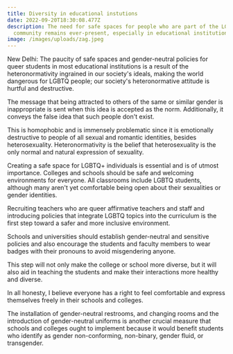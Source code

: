 ```yaml
---
title: Diversity in educational instutions
date: 2022-09-20T18:30:08.477Z
description: The need for safe spaces for people who are part of the LGBTQ+
  community remains ever-present, especially in educational institutions.
image: /images/uploads/zag.jpeg
---
```

New Delhi: The paucity of safe spaces and gender-neutral policies for queer students in most educational institutions is a result of the heteronormativity ingrained in our society's ideals, making the world dangerous for LGBTQ people; our society's heteronormative attitude is hurtful and destructive.

The message that being attracted to others of the same or similar gender is inappropriate is sent when this idea is accepted as the norm. Additionally, it conveys the false idea that such people don't exist.

This is homophobic and is immensely problematic since it is emotionally destructive to people of all sexual and romantic identities, besides heterosexuality. Heteronormativity is the belief that heterosexuality is the only normal and natural expression of sexuality.

Creating a safe space for LGBTQ+ individuals is essential and is of utmost importance. Colleges and schools should be safe and welcoming environments for everyone. All classrooms include LGBTQ students, although many aren't yet comfortable being open about their sexualities or gender identities.

Recruiting teachers who are queer affirmative teachers and staff and introducing policies that integrate LGBTQ topics into the curriculum is the first step toward a safer and more inclusive environment.

Schools and universities should establish gender-neutral and sensitive policies and also encourage the students and faculty members to wear badges with their pronouns to avoid misgendering anyone.

This step will not only make the college or school more diverse, but it will also aid in teaching the students and make their interactions more healthy and diverse.

In all honesty, I believe everyone has a right to feel comfortable and express themselves freely in their schools and colleges.

The installation of gender-neutral restrooms, and changing rooms and the introduction of gender-neutral uniforms is another crucial measure that schools and colleges ought to implement because it would benefit students who identify as gender non-conforming, non-binary, gender fluid, or transgender.